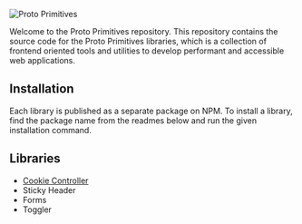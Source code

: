 ![Proto Primitives](https://github.com/ProtoDigitalUK/proto_primitives/blob/master/banner.png?raw=true)

Welcome to the Proto Primitives repository. This repository contains the source code for the Proto Primitives libraries, which is a collection of frontend oriented tools and utilities to develop performant and accessible web applications.

## Installation

Each library is published as a separate package on NPM. To install a library, find the package name from the readmes below and run the given installation command.

## Libraries

- [Cookie Controller](https://github.com/ProtoDigitalUK/proto_primitives/tree/master/packages/cookie-controller)
- Sticky Header
- Forms
- Toggler
